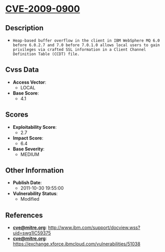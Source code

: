 
# [CVE-2009-0900](http://www.ibm.com/support/docview.wss?uid=swg1IC59375)

## Description

- `Heap-based buffer overflow in the client in IBM WebSphere MQ 6.0 before 6.0.2.7 and 7.0 before 7.0.1.0 allows local users to gain privileges via crafted SSL information in a Client Channel Definition Table (CCDT) file.`

## Cvss Data

- **Access Vector**:
  - LOCAL
- **Base Score**:
  - 4.1

## Scores

- **Exploitability Score**:
  - 2.7
- **Impact Score**:
  - 6.4
- **Base Severity**:
  - MEDIUM

## Other Information

- **Publish Date**:
  - 2011-10-30 19:55:00
- **Vulnerability Status**:
  - Modified

## References

- **cve@mitre.org**: http://www.ibm.com/support/docview.wss?uid=swg1IC59375
- **cve@mitre.org**: https://exchange.xforce.ibmcloud.com/vulnerabilities/51038
